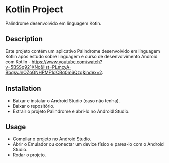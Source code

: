 # Kotlin Project
Palindrome desenvolvido em linguagem Kotin.

## Description
Este projeto contém um aplicativo Palindrome desenvolvido em linguagem Kotlin após estudo sobre linguagem e curso de desenvolvimento Android com Kotlin - https://www.youtube.com/watch?v=5BSSq921XNo&list=PLmcyA-BbqsvJnOZoGNHPMF1dCBq0m6Qzg&index=2.

## Installation
- Baixar e instalar o Android Studio (caso não tenha).
- Baixar o repositório.
- Extrair o projeto Palindrome e abri-lo no Android Studio.

## Usage
- Compilar o projeto no Android Studio.
- Abrir o Emulador ou conectar um device físico e parea-lo com o Android Studio.
- Rodar o projeto.
